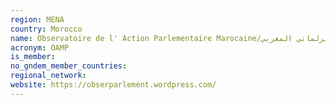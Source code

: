 ```yaml
---
region: MENA
country: Morocco
name: Observatoire de l' Action Parlementaire Marocaine/مرصد العمل البرلماني المغربي/ Observation for Parliamentary Action in Morocco
acronym: OAMP
is_member: 
no_gndem_member_countries: 
regional_network: 
website: https://obserparlement.wordpress.com/
---
```

